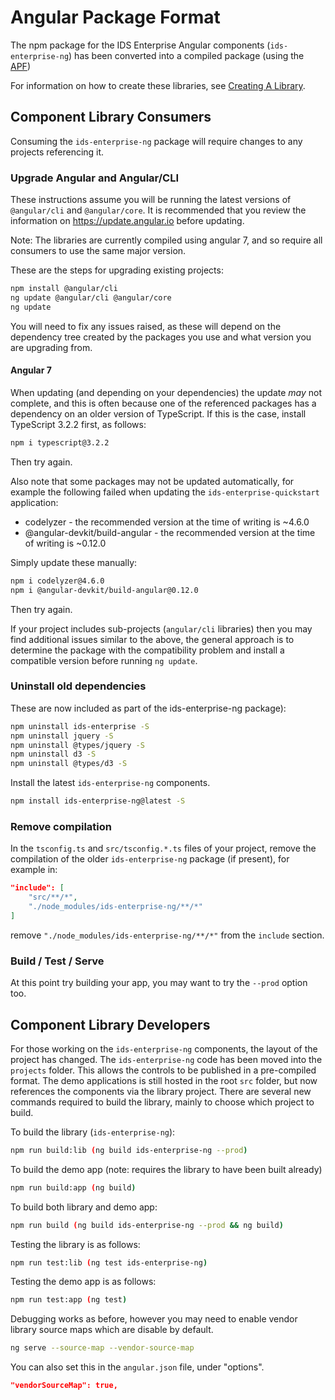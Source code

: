 # Angular Package Format

The npm package for the IDS Enterprise Angular components (`ids-enterprise-ng`) has been converted into a compiled package (using the [APF][#APF])

For information on how to create these libraries, see [Creating A Library][#CAL].

## Component Library Consumers

Consuming the `ids-enterprise-ng` package will require changes to any projects referencing it.

### Upgrade Angular and Angular/CLI

These instructions assume you will be running the latest versions of `@angular/cli` and `@angular/core`. It is recommended that you review the information on <https://update.angular.io> before updating.

Note: The libraries are currently compiled using angular 7, and so require all consumers to use the same major version.

These are the steps for upgrading existing projects:

```sh
npm install @angular/cli
ng update @angular/cli @angular/core
ng update
```

You will need to fix any issues raised, as these will depend on the dependency tree created by the packages you use and what version you are upgrading from.

#### Angular 7

When updating (and depending on your dependencies) the update *may* not complete, and this is often because one of the referenced packages has a dependency on an older version of TypeScript.  If this is the case, install TypeScript 3.2.2 first, as follows:

```sh
npm i typescript@3.2.2
```

Then try again.

Also note that some packages may not be updated automatically, for example the following failed when updating the `ids-enterprise-quickstart` application:

- codelyzer - the recommended version at the time of writing is ~4.6.0
- @angular-devkit/build-angular - the recommended version at the time of writing is ~0.12.0

Simply update these manually:

```sh
npm i codelyzer@4.6.0
npm i @angular-devkit/build-angular@0.12.0
```

Then try again.

If your project includes sub-projects (`angular/cli` libraries) then you may find additional issues similar to the above, the general approach is to determine the package with the compatibility problem and install a compatible version before running `ng update`.

### Uninstall old dependencies

These are now included as part of the ids-enterprise-ng package):

```sh
npm uninstall ids-enterprise -S
npm uninstall jquery -S
npm uninstall @types/jquery -S
npm uninstall d3 -S
npm uninstall @types/d3 -S
```

Install the latest `ids-enterprise-ng` components.

```sh
npm install ids-enterprise-ng@latest -S
```

### Remove compilation

In the `tsconfig.ts` and `src/tsconfig.*.ts` files of your project, remove the compilation of the older `ids-enterprise-ng` package (if present), for example in:

```json
"include": [
    "src/**/*",
    "./node_modules/ids-enterprise-ng/**/*"
]
```

remove `"./node_modules/ids-enterprise-ng/**/*"` from the `include` section.

### Build / Test / Serve

At this point try building your app, you may want to try the `--prod` option too.

## Component Library Developers

For those working on the `ids-enterprise-ng` components, the layout of the project has changed.  The `ids-enterprise-ng` code has been moved into the `projects` folder.  This allows the controls to be published in a pre-compiled format.  The demo applications is still hosted in the root `src` folder, but now references the components via the library project.  There are several new commands required to build the library, mainly to choose which project to build.

To build the library (`ids-enterprise-ng`):

```sh
npm run build:lib (ng build ids-enterprise-ng --prod)
```

To build the demo app (note: requires the library to have been built already)

```sh
npm run build:app (ng build)
```

To build both library and demo app:

```sh
npm run build (ng build ids-enterprise-ng --prod && ng build)
```

Testing the library is as follows:

```sh
npm run test:lib (ng test ids-enterprise-ng)
```

Testing the demo app is as follows:

```sh
npm run test:app (ng test)
```

Debugging works as before, however you may need to enable vendor library source maps which are disable by default.

```sh
ng serve --source-map --vendor-source-map
```

You can also set this in the `angular.json` file, under "options".

```json
"vendorSourceMap": true,
```

[#APF]: <https://docs.google.com/document/d/1CZC2rcpxffTDfRDs6p1cfbmKNLA6x5O-NtkJglDaBVs/edit>
[#CAL]: <https://blog.angularindepth.com/creating-a-library-in-angular-6-87799552e7e5>
